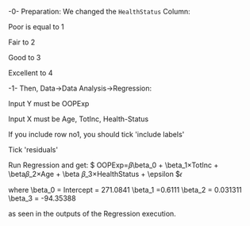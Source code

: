 -0- Preparation:
We changed the `HealthStatus` Column:

Poor is equal to 1

Fair to 2

Good to 3

Excellent to 4


-1-
Then, Data->Data Analysis->Regression:

Input Y must be OOPExp

Input X must be Age, TotInc, Health-Status

If you include row no1, you should tick 'include labels'

Tick 'residuals'

Run Regression and get:
$ OOPExp=𝛽\beta_0 + \beta_1×TotInc + \beta𝛽_2×Age + \beta 𝛽_3×HealthStatus + \epsilon $𝜖

where   \beta_0 = Intercept = 271.0841
		\beta_1 =0.6111
		\beta_2 = 0.031311
		\beta_3 = -94.35388 

as seen in the outputs of the Regression execution.


